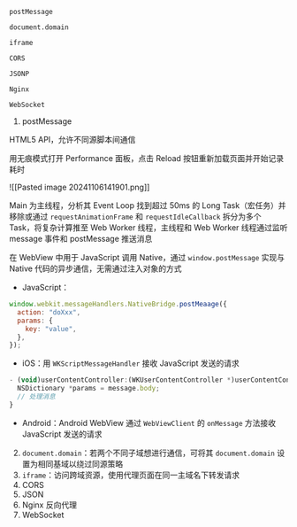 ```
postMessage

document.domain

iframe

CORS

JSONP

Nginx

WebSocket
```

1. postMessage

HTML5 API，允许不同源脚本间通信

用无痕模式打开 Performance 面板，点击 Reload 按钮重新加载页面并开始记录耗时

![[Pasted image 20241106141901.png]]

Main 为主线程，分析其 Event Loop 找到超过 50ms 的 Long Task（宏任务）并移除或通过 `requestAnimationFrame` 和 `requestIdleCallback` 拆分为多个 Task，将复杂计算推至 Web Worker 线程，主线程和 Web Worker 线程通过监听 message 事件和 postMessage 推送消息

在 WebView 中用于 JavaScript 调用 Native，通过 `window.postMessage` 实现与 Native 代码的异步通信，无需通过注入对象的方式

- JavaScript：

```js
window.webkit.messageHandlers.NativeBridge.postMeaage({
  action: "doXxx",
  params: {
    key: "value",
  },
});
```

- iOS：用 `WKScriptMessageHandler` 接收 JavaScript 发送的请求

```js
- (void)userContentController:(WKUserContentController *)userContentController didReceiveScriptMessage:(WKScriptMessage *)message {
  NSDictionary *params = message.body;
  // 处理消息
}
```

- Android：Android WebView 通过 `WebViewClient` 的 `onMessage` 方法接收 JavaScript 发送的请求

2. `document.domain`：若两个不同子域想进行通信，可将其 `document.domain` 设置为相同基域以绕过同源策略
3. `iframe`：访问跨域资源，使用代理页面在同一主域名下转发请求
4. CORS
5. JSON
6. Nginx 反向代理
7. WebSocket
